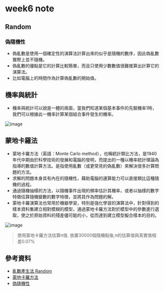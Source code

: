 # week6 note
## Random 
### 偽隨機性
* 偽亂數是使用一個確定性的演算法計算出來的似乎是隨機的數序，因此偽亂數實際上並不隨機。
* 偽亂數的優點是它的計算比較簡單，而且只使用少數數值很難推算出計算它的演算法。
* 比如電腦上的時間作為計算偽亂數的開始值。
## 機率與統計
* 機率與統計可以說是一體的兩面，當我們知道某個基本事件的先驗機率1時，我們可以根據此一機率計算某個組合事件發生的機率。

![image](https://user-images.githubusercontent.com/62127656/138017586-73ae67eb-a619-4d52-a15e-87202f2299bd.png)

## 蒙地卡羅法
* 蒙地卡羅方法（英語：Monte Carlo method），也稱統計類比方法，是1940年代中期由於科學技術的發展和電腦的發明，而提出的一種以機率統計理論為指導的數值計算方法。是指使用亂數（或更常見的偽亂數）來解決很多計算問題的方法。
* 求解的問題本身具有內在的隨機性，藉助電腦的運算能力可以直接類比這種隨機的過程。
* 通過隨機抽樣的方法，以隨機事件出現的頻率估計其機率，或者以抽樣的數字特徵估算隨機變數的數字特徵，並將其作為問題的解。
* 蒙地卡羅演算法也常用於機器學習，特別是強化學習的演算法中，針對得到的樣本資料集建立相對模糊的模型，通過蒙地卡羅方法對於模型中的參數進行選取，使之於原始資料的殘差儘可能的小，從而達到建立模型擬合樣本的目的。

![image](https://user-images.githubusercontent.com/62127656/138016552-910f313d-1f15-4eba-881e-b15d7bb513a3.png)
>使用蒙地卡羅方法估算π值. 放置30000個隨機點後,π的估算值與真實值相差0.07%
## 參考資料
* [亂數產生法 Random](https://programmermedia.org/root/%E9%99%B3%E9%8D%BE%E8%AA%A0/%E8%AA%B2%E7%A8%8B/%E8%BB%9F%E9%AB%94%E5%B7%A5%E7%A8%8B%E8%88%87%E6%BC%94%E7%AE%97%E6%B3%95/alg/_doc/02-random.md?fbclid=IwAR0eCksou7arDlVjxXHCRvWTHIF-_CoT931dsxDqfg5YyM_XEEMJIbykRXc)
* [蒙地卡羅方法](https://zh.wikipedia.org/wiki/%E8%92%99%E5%9C%B0%E5%8D%A1%E7%BE%85%E6%96%B9%E6%B3%95)
* [偽隨機性](https://zh.wikipedia.org/wiki/%E4%BC%AA%E9%9A%8F%E6%9C%BA%E6%80%A7)
